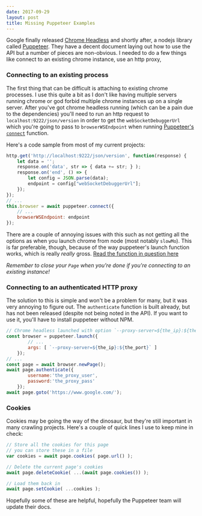 ```yaml
---
date: 2017-09-29
layout: post
title: Missing Puppeteer Examples
---
```


Google finally released [Chrome Headless](https://developers.google.com/web/updates/2017/04/headless-chrome) and shortly after, a nodejs library called [Puppeteer](https://github.com/GoogleChrome/puppeteer/). They have a decent document laying out how to use the API but a number of pieces are non-obvious. I needed to do a few things like connect to an existing chrome instance, use an http proxy, 

<!--readmore-->
### Connecting to an existing process

The first thing that can be difficult is attaching to existing chrome processes. I use this quite a bit as I don't like having multiple servers running chrome or god forbid multiple chrome instances up on a single server. After you've got chrome headless running (which can be a pain due to the dependencies) you'll need to run an http request to `localhost:9222/json/version` in order to get the `webSocketDebuggerUrl` which you're going to pass to `browserWSEndpoint` when running [Puppeteer's `connect`](https://github.com/GoogleChrome/puppeteer/blob/master/docs/api.md#puppeteerconnectoptions) function.

Here's a code sample from most of my current projects:

```javascript
http.get('http://localhost:9222/json/version', function(response) {
    let data = '';
    response.on('data', str => { data += str; } );
    response.on('end', () => { 
        let config = JSON.parse(data);
        endpoint = config["webSocketDebuggerUrl"];
    });
});
// ... 
this.browser = await puppeteer.connect({
    // ...
    browserWSEndpoint: endpoint
});
```

There are a couple of annoying issues with this such as not getting all the options as when you launch chrome from node (most notably `slowMo`). This is far preferable, though, because of the way puppeteer's launch function works, which is really *really* gross. [Read the function in question here](https://github.com/GoogleChrome/puppeteer/blob/a6cf8237b861473cc03a4825d6bc8cc786c1cb4c/lib/Launcher.js#L208)

*Remember to close your `Page` when you're done if you're connecting to an existing instance!*

### Connecting to an authenticated HTTP proxy

The solution to this is simple and won't be a problem for many, but it was very annoying to figure out. The `authenticate` function is built already, but has not been released (despite not being noted in the API). If you want to use it, you'll have to install puppeteer without NPM.

```javascript
// Chrome headless launched with option `--proxy-server=${the_ip}:${the_port}`
const browser = puppeteer.launch({
		// ...
		args: [ `--proxy-server=${the_ip}:${the_port}` ]
	});
// ...
const page = await browser.newPage();
await page.authenticate({ 
		username:'the_proxy_user', 
		password:'the_proxy_pass' 
	});
await page.goto('https://www.google.com/');
```

### Cookies

Cookies may be going the way of the dinosaur, but they're still important in many crawling projects. Here's a couple of quick lines I use to keep mine in check:

```javascript
// Store all the cookies for this page 
// you can store these in a file
var cookies = await page.cookies( page.url() );

// Delete the current page's cookies
await page.deleteCookie( ...(await page.cookies()) );

// Load them back in
await page.setCookie( ...cookies );

```

Hopefully some of these are helpful, hopefully the Puppeteer team will update their docs.
